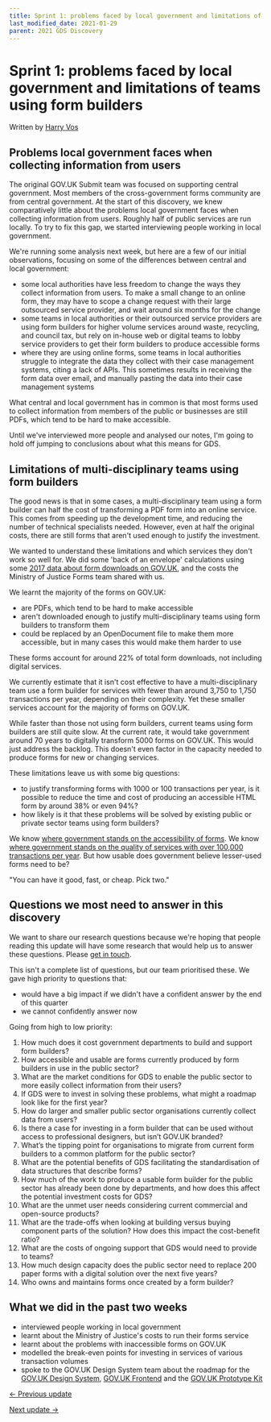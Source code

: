 ```yaml
---
title: Sprint 1: problems faced by local government and limitations of teams using form builders
last_modified_date: 2021-01-29
parent: 2021 GDS Discovery
---
```


# Sprint 1: problems faced by local government and limitations of teams using form builders

Written by [Harry Vos](https://twitter.com/vosageroll)

## Problems local government faces when collecting information from users

The original GOV.UK Submit team was focused on supporting central government. Most members of the cross-government forms community are from central government. At the start of this discovery, we knew comparatively little about the problems local government faces when collecting information from users. Roughly half of public services are run locally. To try to fix this gap, we started interviewing people working in local government.

We're running some analysis next week, but here are a few of our initial observations, focusing on some of the differences between central and local government:

- some local authorities have less freedom to change the ways they collect information from users. To make a small change to an online form, they may have to scope a change request with their large outsourced service provider, and wait around six months for the change
- some teams in local authorities or their outsourced service providers are using form builders for higher volume services around waste, recycling, and council tax, but rely on in-house web or digital teams to lobby service providers to get their form builders to produce accessible forms
- where they are using online forms, some teams in local authorities struggle to integrate the data they collect with their case management systems, citing a lack of APIs. This sometimes results in receiving the form data over email, and manually pasting the data into their case management systems

What central and local government has in common is that most forms used to collect information from members of the public or businesses are still PDFs, which tend to be hard to make accessible.

Until we've interviewed more people and analysed our notes, I'm going to hold off jumping to conclusions about what this means for GDS.

## Limitations of multi-disciplinary teams using form builders

The good news is that in some cases, a multi-disciplinary team using a form builder can half the cost of transforming a PDF form into an online service. This comes from speeding up the development time, and reducing the number of technical specialists needed. However, even at half the original costs, there are still forms that aren't used enough to justify the investment.

We wanted to understand these limitations and which services they don't work so well for. We did some 'back of an envelope' calculations using some [2017 data about form downloads on GOV.UK](https://github.com/alphagov/government-form-data/blob/master/data/download.tsv), and the costs the Ministry of Justice Forms team shared with us.

We learnt the majority of the forms on GOV.UK:

- are PDFs, which tend to be hard to make accessible
- aren't downloaded enough to justify multi-disciplinary teams using form builders to transform them
- could be replaced by an OpenDocument file to make them more accessible, but in many cases this would make them harder to use

These forms account for around 22% of total form downloads, not including digital services.

We currently estimate that it isn't cost effective to have a multi-disciplinary team use a form builder for services with fewer than around 3,750 to 1,750 transactions per year, depending on their complexity. Yet these smaller services account for the majority of forms on GOV.UK.

While faster than those not using form builders, current teams using form builders are still quite slow. At the current rate, it would take government around 70 years to digitally transform 5000 forms on GOV.UK. This would just address the backlog. This doesn't even factor in the capacity needed to produce forms for new or changing services.

These limitations leave us with some big questions:

- to justify transforming forms with 1000 or 100 transactions per year, is it possible to reduce the time and cost of producing an accessible HTML form by around 38% or even 94%?
- how likely is it that these problems will be solved by existing public or private sector teams using form builders?

We know [where government stands on the accessibility of forms](https://www.gov.uk/guidance/make-your-website-or-app-accessible-and-publish-an-accessibility-statement). We know [where government stands on the quality of services with over 100,000 transactions per year](https://www.gov.uk/service-manual/service-standard). But how usable does government believe lesser-used forms need to be?

"You can have it good, fast, or cheap. Pick two."

## Questions we most need to answer in this discovery

We want to share our research questions because we're hoping that people reading this update will have some research that would help us to answer these questions. Please [get in touch](https://twitter.com/vosageroll).

This isn't a complete list of questions, but our team prioritised these. We gave high priority to questions that:

- would have a big impact if we didn't have a confident answer by the end of this quarter
- we cannot confidently answer now

Going from high to low priority:

1. How much does it cost government departments to build and support form builders?
2. How accessible and usable are forms currently produced by form builders in use in the public sector?
3. What are the market conditions for GDS to enable the public sector to more easily collect information from their users?
4. If GDS were to invest in solving these problems, what might a roadmap look like for the first year?
5. How do larger and smaller public sector organisations currently collect data from users?
6. Is there a case for investing in a form builder that can be used without access to professional designers, but isn’t GOV.UK branded?
7. What’s the tipping point for organisations to migrate from current form builders to a common platform for the public sector?
8. What are the potential benefits of GDS facilitating the standardisation of data structures that describe forms?
9. How much of the work to produce a usable form builder for the public sector has already been done by departments, and how does this affect the potential investment costs for GDS?
10. What are the unmet user needs considering current commercial and open-source products?
11. What are the trade-offs when looking at building versus buying component parts of the solution? How does this impact the cost-benefit ratio?
12. What are the costs of ongoing support that GDS would need to provide to teams?
13. How much design capacity does the public sector need to replace 200 paper forms with a digital solution over the next five years?
14. Who owns and maintains forms once created by a form builder?

## What we did in the past two weeks

- interviewed people working in local government
- learnt about the Ministry of Justice's costs to run their forms service
- learnt about the problems with inaccessible forms on GOV.UK
- modelled the break-even points for investing in services of various transaction volumes
- spoke to the GOV.UK Design System team about the roadmap for the [GOV.UK Design System](https://design-system.service.gov.uk/), [GOV.UK Frontend](https://frontend.design-system.service.gov.uk/#gov-uk-frontend) and the [GOV.UK Prototype Kit](https://govuk-prototype-kit.herokuapp.com/)

[<- Previous update](/x-gov-form-community/2021-discovery/sprint-0)

[Next update ->](/x-gov-form-community/2021-discovery/sprint-2)
